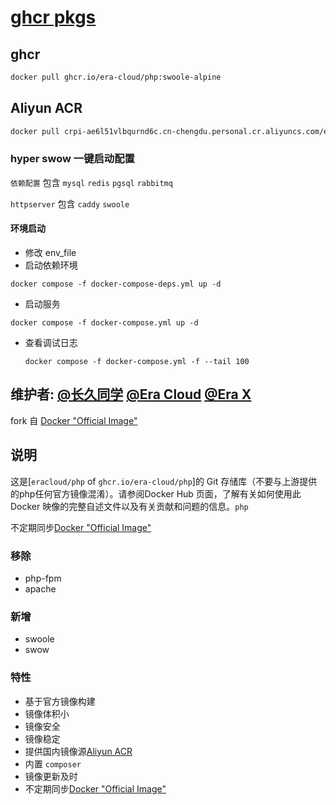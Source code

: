 # [ghcr pkgs](https://github.com/era-cloud/php/pkgs/container/php)

## ghcr
```sh
docker pull ghcr.io/era-cloud/php:swoole-alpine
```

## Aliyun ACR
```sh
docker pull crpi-ae6l51vlbqurnd6c.cn-chengdu.personal.cr.aliyuncs.com/eracloud/php:version-tag
```

### hyper swow 一键启动配置

`依赖配置` 包含 `mysql` `redis` `pgsql` `rabbitmq`

`httpserver` 包含  `caddy` `swoole`

#### 环境启动
 - 修改 env_file
 - 启动依赖环境
  
  ```shell
  docker compose -f docker-compose-deps.yml up -d
  ```

 - 启动服务
  ```shell
  docker compose -f docker-compose.yml up -d
  ```

- 查看调试日志
  ```shell
  docker compose -f docker-compose.yml -f --tail 100
  ```

## 维护者: [@长久同学](https://github.com/littlezo/php) [@Era Cloud](https://github.com/era-cloud/php) [@Era X](https://github.com/meta-era/php)

fork 自 [Docker "Official Image"](https://github.com/docker-library/php) 

## 说明
这是[`eracloud/php` of `ghcr.io/era-cloud/php`]的 Git 存储库（不要与上游提供的php任何官方镜像混淆）。请参阅Docker Hub 页面，了解有关如何使用此 Docker 映像的完整自述文件以及有关贡献和问题的信息。`php`

不定期同步[Docker "Official Image"](https://github.com/docker-library/php)

### 移除
  - php-fpm
  - apache
  
### 新增
  - swoole
  - swow
 
### 特性
  - 基于官方镜像构建
  - 镜像体积小
  - 镜像安全
  - 镜像稳定
  - 提供国内镜像源[Aliyun ACR](https://cr.console.aliyun.com/cn-beijing/instances/repositories)
  - 内置 `composer`
  - 镜像更新及时
  - 不定期同步[Docker "Official Image"](https://github.com/docker-library/php)

